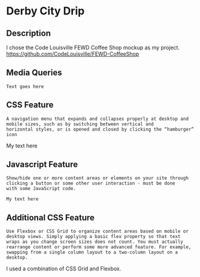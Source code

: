 # Derby City Drip
## Description
I chose the Code Louisville FEWD Coffee Shop mockup as my project. https://github.com/CodeLouisville/FEWD-CoffeeShop

## Media Queries
```
Text goes here
```

## CSS Feature
```
A navigation menu that expands and collapses properly at desktop and mobile sizes, such as by switching between vertical and 
horizontal styles, or is opened and closed by clicking the “hamburger” icon
```
My text here

## Javascript Feature
```
Show/hide one or more content areas or elements on your site through clicking a button or some other user interaction - must be done 
with some JavaScript code.
```
```
My text here
```

## Additional CSS Feature
```
Use Flexbox or CSS Grid to organize content areas based on mobile or desktop views. Simply applying a basic flex property so that text 
wraps as you change screen sizes does not count. You must actually rearrange content or perform some more advanced feature. For example, 
swapping from a single column layout to a two-column layout on a desktop.
```
I used a combination of CSS Grid and Flexbox. 




